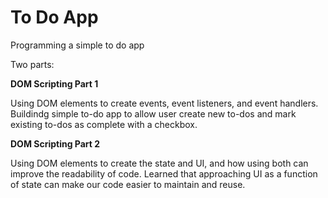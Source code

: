# To Do App

Programming a simple to do app

Two parts:

<b>DOM Scripting Part 1</b>
  
Using DOM elements to create events, event listeners, and event handlers. Buildindg simple to-do app to allow user create new to-dos and mark existing to-dos as complete with a checkbox.

<b>DOM Scripting Part 2</b>
  
Using DOM elements to create the state and UI, and how using both can improve the readability of code. Learned that approaching UI as a function of state can make our code easier to maintain and reuse.
